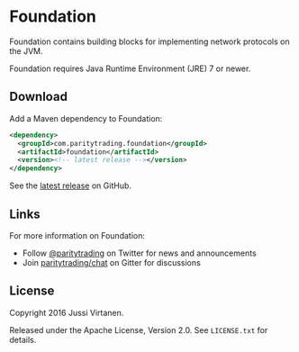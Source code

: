 # Foundation

Foundation contains building blocks for implementing network protocols on the
JVM.

Foundation requires Java Runtime Environment (JRE) 7 or newer.

## Download

Add a Maven dependency to Foundation:

```xml
<dependency>
  <groupId>com.paritytrading.foundation</groupId>
  <artifactId>foundation</artifactId>
  <version><!-- latest release --></version>
</dependency>
```

See the [latest release][] on GitHub.

  [latest release]: https://github.com/paritytrading/foundation/releases/latest

## Links

For more information on Foundation:

- Follow [@paritytrading](https://twitter.com/paritytrading) on Twitter for
  news and announcements
- Join [paritytrading/chat](https://gitter.im/paritytrading/chat) on Gitter
  for discussions

## License

Copyright 2016 Jussi Virtanen.

Released under the Apache License, Version 2.0. See `LICENSE.txt` for details.
